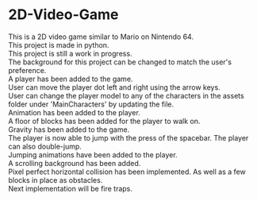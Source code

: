 # 2D-Video-Game

This is a 2D video game similar to Mario on Nintendo 64. \
This project is made in python. \
This project is still a work in progress. \
The background for this project can be changed to match the user's preference. \
A player has been added to the game.\
User can move the player dot left and right using the arrow keys. \
User can change the player model to any of the characters in the assets folder under 'MainCharacters' by updating the file.\
Animation has been added to the player. \
A floor of blocks has been added for the player to walk on.\
Gravity has been added to the game. \
The player is now able to jump with the press of the spacebar. The player can also double-jump. \
Jumping animations have been added to the player. \
A scrolling background has been added. \
Pixel perfect horizontal collision has been implemented. As well as a few blocks in place as obstacles. \
Next implementation will be fire traps.
